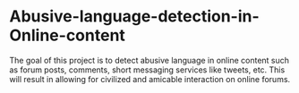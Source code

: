 # Abusive-language-detection-in-Online-content
The goal of this project is to detect abusive language in online content such as forum posts, comments, short messaging services like tweets, etc. This will result in allowing for civilized and amicable interaction on online forums.
